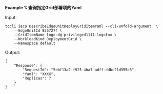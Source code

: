 **Example 1: 查询指定Grid部署项的Yaml**



Input: 

```
tccli iecp DescribeEdgeUnitDeployGridItemYaml --cli-unfold-argument  \
    --EdgeUnitId 8367274 \
    --GridItemName logo-dg-privileged1111-logofox \
    --WorkloadKind DeploymentGrid \
    --Namespace default
```

Output: 
```
{
    "Response": {
        "RequestId": "5ebf13a2-f925-4ba7-adff-ddbc21d355e3",
        "Yaml": "XXXX",
        "Replicas": 7
    }
}
```

